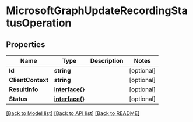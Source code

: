 # MicrosoftGraphUpdateRecordingStatusOperation

## Properties

Name | Type | Description | Notes
------------ | ------------- | ------------- | -------------
**Id** | **string** |  | [optional] 
**ClientContext** | **string** |  | [optional] 
**ResultInfo** | [**interface{}**](.md) |  | [optional] 
**Status** | [**interface{}**](.md) |  | [optional] 

[[Back to Model list]](../README.md#documentation-for-models) [[Back to API list]](../README.md#documentation-for-api-endpoints) [[Back to README]](../README.md)


